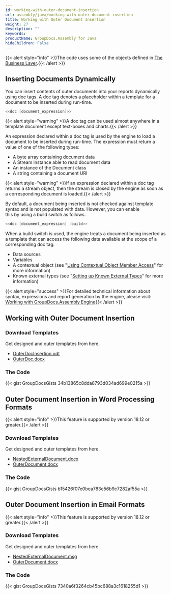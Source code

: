```yaml
---
id: working-with-outer-document-insertion
url: assembly/java/working-with-outer-document-insertion
title: Working with Outer Document Insertion
weight: 27
description: ""
keywords: 
productName: GroupDocs.Assembly for Java
hideChildren: False
---
```

{{< alert style="info" >}}The code uses some of the objects defined in [The Business Layer](https://docs.groupdocs.com/assembly/java/the-business-layer/).{{< /alert >}}

## Inserting Documents Dynamically

You can insert contents of outer documents into your reports dynamically using doc tags. A doc tag denotes a placeholder within a template for a document to be inserted during run-time.

```java
<<doc [document_expression]>>
```

{{< alert style="warning" >}}A doc tag can be used almost anywhere in a template document except text-boxes and charts.{{< /alert >}}

An expression declared within a doc tag is used by the engine to load a document to be inserted during run-time. The expression must return a value of one of the following types:

*   A byte array containing document data
*   A Stream instance able to read document data
*   An instance of the Document class
*   A string containing a document URI

{{< alert style="warning" >}}If an expression declared within a doc tag returns a stream object, then the stream is closed by the engine as soon as a corresponding document is loaded.{{< /alert >}}

By default, a document being inserted is not checked against template syntax and is not populated with data. However, you can enable this by using a build switch as follows.

```java
<<doc [document_expression] -build>>
```

When a build switch is used, the engine treats a document being inserted as a template that can access the following data available at the scope of a corresponding doc tag:

*   Data sources
*   Variables
*   A contextual object (see "[Using Contextual Object Member Access](https://docs.aspose.com/display/wordsnet/Template+Syntax#nowhere)" for more information)
*   Known external types (see "[Setting up Known External Types](https://docs.aspose.com/display/wordsnet/Template+Syntax#nowhere)" for more information)

{{< alert style="success" >}}For detailed technical information about syntax, expressions and report generation by the engine, please visit: [Working with GroupDocs.Assembly Engine](https://docs.groupdocs.com/assembly/java/working-with-groupdocs-assembly-engine/){{< /alert >}}

## Working with Outer Document Insertion 

### Download Templates

Get designed and outer templates from here.

*   [OuterDocInsertion.odt](https://github.com/groupdocs-assembly/GroupDocs.Assembly-for-Java/blob/master/Examples/GroupDocs.Assembly.Examples.Java/Data/Storage/Word%20Templates/OuterDocInsertion.docx?raw=true)
*   [OuterDoc.docx](https://github.com/aliahmedgroupdocs/GroupDocs.Assembly-for-Java/blob/master/Examples/GroupDocs.Assembly.Examples.Java/Data/OuterDocument/OuterDoc.docx)

### The Code

{{< gist GroupDocsGists 34b13865c8dda8793d034ad699e0215a >}}

## Outer Document Insertion in Word Processing Formats

{{< alert style="info" >}}This feature is supported by version 18.12 or greater.{{< /alert >}}

### Download Templates

Get designed and outer templates from here.

*   [NestedExternalDocument.docx](https://github.com/groupdocs-assembly/GroupDocs.Assembly-for-Java/blob/master/Examples/GroupDocs.Assembly.Examples.Java/Data/Storage/Word%20Templates/Nested%20External%20Document.docx)
*   [OuterDocument.docx](https://github.com/groupdocs-assembly/GroupDocs.Assembly-for-Java/blob/master/Examples/GroupDocs.Assembly.Examples.Java/Data/OuterDocument/NestedOuterDocument.docx)

### The Code

{{< gist GroupDocsGists b15426f07e0bea783e56b9c7282af55a >}}

## Outer Document Insertion in Email Formats

{{< alert style="info" >}}This feature is supported by version 18.12 or greater.{{< /alert >}}

### Download Templates

Get designed and outer templates from here.

*   [NestedExternalDocument.msg](https://github.com/groupdocs-assembly/GroupDocs.Assembly-for-Java/blob/master/Examples/GroupDocs.Assembly.Examples.Java/Data/Storage/Email%20Templates/Nested%20External%20Document.msg)
*   [OuterDocument.docx](https://github.com/groupdocs-assembly/GroupDocs.Assembly-for-Java/blob/master/Examples/GroupDocs.Assembly.Examples.Java/Data/OuterDocument/NestedOuterDocument.docx)

### The Code

{{< gist GroupDocsGists 7340a6f3264cb45bc688a3c1618255d1 >}}


